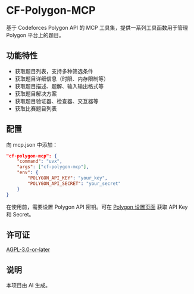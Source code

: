 # CF-Polygon-MCP

基于 Codeforces Polygon API 的 MCP 工具集，提供一系列工具函数用于管理 Polygon 平台上的题目。

## 功能特性

- 获取题目列表，支持多种筛选条件
- 获取题目详细信息（时限、内存限制等）
- 获取题目描述、题解、输入输出格式等
- 获取题目解决方案
- 获取题目验证器、检查器、交互器等
- 获取比赛题目列表

## 配置

向 mcp.json 中添加：
```json
"cf-polygon-mcp": {
	"command": "uvx",
	"args": ["cf-polygon-mcp"],
	"env": {
		"POLYGON_API_KEY": "your_key",
		"POLYGON_API_SECRET": "your_secret"
	}
}
```

在使用前，需要设置 Polygon API 密钥。可在 [Polygon 设置页面](https://polygon.codeforces.com/settings) 获取 API Key 和 Secret。

## 许可证

[AGPL-3.0-or-later](LICENSE)

## 说明

本项目由 AI 生成。